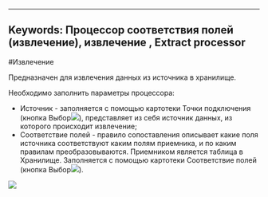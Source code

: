 ﻿
---
Keywords: Процессор соответствия полей (извлечение), извлечение , Extract processor
---



#Извлечение

Предназначен для извлечения данных из источника в хранилище.

Необходимо заполнить параметры процессора:

* Источник - заполняется с помощью картотеки Точки подключения (кнопка Выбор![](topic:Integration.AddFiles.Buttons.Btn_select.png)), представляет из себя источник данных, из которого происходит извлечение;
* Соответствие полей - правило сопоставления описывает какие поля источника соответствуют каким полям приемника, и по каким правилам преобразовываются. Приемником является таблица в Хранилище. Заполняется с помощью картотеки  Соответствие полей (кнопка Выбор![](topic:Integration.AddFiles.Buttons.Btn_select.png)).

![](topic:.AddFiles.Screenshot_11653.jpg)